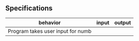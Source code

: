 ## Specifications

| behavior |  input   |  output  |
|----------|:--------:|:--------:|
|Program takes user input for numb